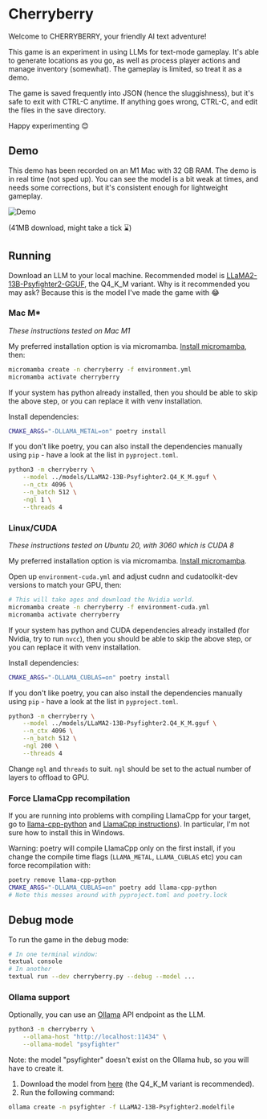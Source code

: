 # Cherryberry

Welcome to CHERRYBERRY, your friendly AI text adventure!

This game is an experiment in using LLMs for text-mode gameplay. It's able to
generate locations as you go, as well as process player actions and manage
inventory (somewhat). The gameplay is limited, so treat it as a demo.

The game is saved frequently into JSON (hence the sluggishness), but it's safe
to exit with CTRL-C anytime.  If anything goes wrong, CTRL-C, and edit the files
in the save directory. 

Happy experimenting 😊

## Demo

This demo has been recorded on an M1 Mac with 32 GB RAM. The demo is in real time (not sped up). You can see the model is a bit weak at times, and needs some corrections, but it's consistent enough for lightweight gameplay.

![Demo](demo.gif)

(41MB download, might take a tick ⌛)

## Running

Download an LLM to your local machine. Recommended model is [LLaMA2-13B-Psyfighter2-GGUF](https://huggingface.co/KoboldAI/LLaMA2-13B-Psyfighter2-GGUF), the Q4_K_M variant. Why is it recommended you may ask? Because this is the model I've made the game with 😂

### Mac M*

*These instructions tested on Mac M1*

My preferred installation option is via micromamba. [Install micromamba](https://mamba.readthedocs.io/en/latest/installation/micromamba-installation.html), then:

```bash
micromamba create -n cherryberry -f environment.yml
micromamba activate cherryberry
```

If your system has python already installed, then you should be able to skip the above step, or you can replace it with venv installation.

Install dependencies:

```bash
CMAKE_ARGS="-DLLAMA_METAL=on" poetry install
```

If you don't like poetry, you can also install the dependencies manually using `pip` - have a look at the list in `pyproject.toml`.


```bash
python3 -m cherryberry \
	--model ../models/LLaMA2-13B-Psyfighter2.Q4_K_M.gguf \
	--n_ctx 4096 \
	--n_batch 512 \
	-ngl 1 \
	--threads 4
```

### Linux/CUDA

*These instructions tested on Ubuntu 20, with 3060 which is CUDA 8*

My preferred installation option is via micromamba. [Install micromamba](https://mamba.readthedocs.io/en/latest/installation/micromamba-installation.html).

Open up `environment-cuda.yml` and adjust cudnn and cudatoolkit-dev versions to match your GPU, then:

```bash
# This will take ages and download the Nvidia world.
micromamba create -n cherryberry -f environment-cuda.yml
micromamba activate cherryberry
```

If your system has python and CUDA dependencies already installed (for Nvidia, try to run `nvcc`), then you should be able to skip the above step, or you can replace it with venv installation.

Install dependencies:

```bash
CMAKE_ARGS="-DLLAMA_CUBLAS=on" poetry install 
```

If you don't like poetry, you can also install the dependencies manually using `pip` - have a look at the list in `pyproject.toml`.

```bash
python3 -m cherryberry \
	--model ../models/LLaMA2-13B-Psyfighter2.Q4_K_M.gguf \
	--n_ctx 4096 \
	--n_batch 512 \
	-ngl 200 \
	--threads 4
```

Change `ngl` and `threads` to suit. `ngl` should be set to the actual number of layers to offload to GPU.


### Force LlamaCpp recompilation

If you are running into problems with compiling LlamaCpp for your target, go to [llama-cpp-python](https://github.com/abetlen/llama-cpp-python) and [LlamaCpp instructions](https://github.com/ggerganov/llama.cpp)). In particular, I'm not sure how to install this in Windows.

Warning: poetry will compile LlamaCpp only on the first install, if you change the compile time flags (`LLAMA_METAL`, `LLAMA_CUBLAS` etc) you can force recompilation with:

```bash
poetry remove llama-cpp-python
CMAKE_ARGS="-DLLAMA_CUBLAS=on" poetry add llama-cpp-python
# Note this messes around with pyproject.toml and poetry.lock
```

## Debug mode

To run the game in the debug mode:

```bash
# In one terminal window:
textual console
# In another
textual run --dev cherryberry.py --debug --model ...
```

### Ollama support

Optionally, you can use an [Ollama](https://ollama.com) API endpoint as the LLM.

```bash
python3 -m cherryberry \
	--ollama-host "http://localhost:11434" \
	--ollama-model "psyfighter"
```

Note: the model "psyfighter" doesn't exist on the Ollama hub, so you will have to create it.
1. Download the model from [here](https://huggingface.co/KoboldAI/LLaMA2-13B-Psyfighter2-GGUF) (the Q4_K_M variant is recommended).
2. Run the following command:

```bash
ollama create -n psyfighter -f LLaMA2-13B-Psyfighter2.modelfile
```
